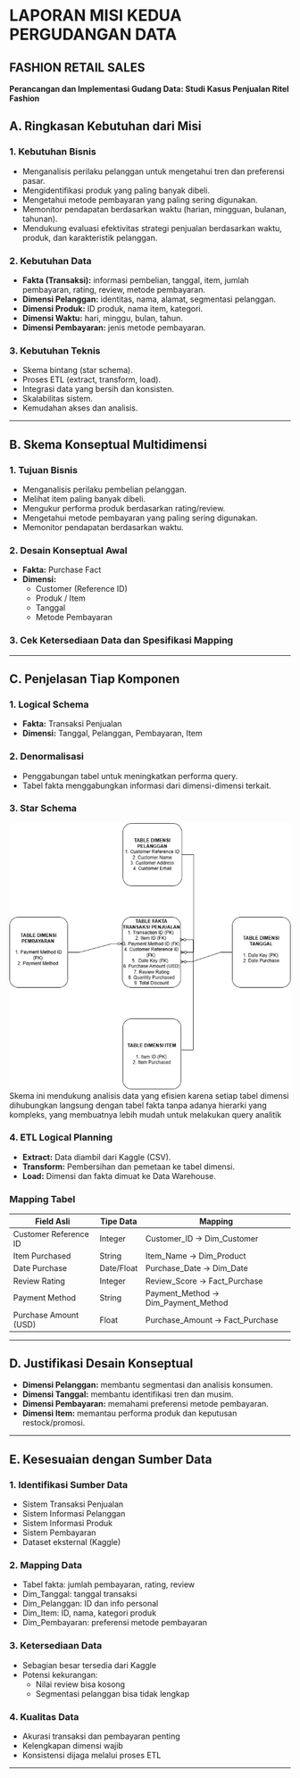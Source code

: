 # LAPORAN MISI KEDUA PERGUDANGAN DATA


## FASHION RETAIL SALES

**Perancangan dan Implementasi Gudang Data: Studi Kasus Penjualan Ritel Fashion**
## A. Ringkasan Kebutuhan dari Misi

### 1. Kebutuhan Bisnis
- Menganalisis perilaku pelanggan untuk mengetahui tren dan preferensi pasar.  
- Mengidentifikasi produk yang paling banyak dibeli.  
- Mengetahui metode pembayaran yang paling sering digunakan.  
- Memonitor pendapatan berdasarkan waktu (harian, mingguan, bulanan, tahunan).  
- Mendukung evaluasi efektivitas strategi penjualan berdasarkan waktu, produk, dan karakteristik pelanggan.

### 2. Kebutuhan Data
- **Fakta (Transaksi):** informasi pembelian, tanggal, item, jumlah pembayaran, rating, review, metode pembayaran.  
- **Dimensi Pelanggan:** identitas, nama, alamat, segmentasi pelanggan.  
- **Dimensi Produk:** ID produk, nama item, kategori.  
- **Dimensi Waktu:** hari, minggu, bulan, tahun.  
- **Dimensi Pembayaran:** jenis metode pembayaran.

### 3. Kebutuhan Teknis
- Skema bintang (star schema).  
- Proses ETL (extract, transform, load).  
- Integrasi data yang bersih dan konsisten.  
- Skalabilitas sistem.  
- Kemudahan akses dan analisis.

---

## B. Skema Konseptual Multidimensi

### 1. Tujuan Bisnis
- Menganalisis perilaku pembelian pelanggan.  
- Melihat item paling banyak dibeli.  
- Mengukur performa produk berdasarkan rating/review.  
- Mengetahui metode pembayaran yang paling sering digunakan.  
- Memonitor pendapatan berdasarkan waktu.

### 2. Desain Konseptual Awal
- **Fakta:** Purchase Fact  
- **Dimensi:**  
  - Customer (Reference ID)  
  - Produk / Item  
  - Tanggal  
  - Metode Pembayaran

### 3. Cek Ketersediaan Data dan Spesifikasi Mapping

---

## C. Penjelasan Tiap Komponen

### 1. Logical Schema
- **Fakta:** Transaksi Penjualan  
- **Dimensi:** Tanggal, Pelanggan, Pembayaran, Item

### 2. Denormalisasi
- Penggabungan tabel untuk meningkatkan performa query.  
- Tabel fakta menggabungkan informasi dari dimensi-dimensi terkait.

### 3. Star Schema
![Diagram Gudang Data](https://github.com/mine2710/Tubes-Data-Warehouse/blob/main/fix.drawio.png)
Skema ini mendukung analisis data yang efisien karena setiap tabel dimensi dihubungkan langsung dengan tabel fakta tanpa adanya hierarki yang kompleks, yang membuatnya lebih mudah untuk melakukan query analitik

### 4. ETL Logical Planning
- **Extract:** Data diambil dari Kaggle (CSV).  
- **Transform:** Pembersihan dan pemetaan ke tabel dimensi.  
- **Load:** Dimensi dan fakta dimuat ke Data Warehouse.

### Mapping Tabel
| Field Asli                | Tipe Data     | Mapping             |
|--------------------------|---------------|----------------------|
| Customer Reference ID    | Integer        | Customer_ID → Dim_Customer |
| Item Purchased           | String         | Item_Name → Dim_Product |
| Date Purchase            | Date/Float     | Purchase_Date → Dim_Date |
| Review Rating            | Integer        | Review_Score → Fact_Purchase |
| Payment Method           | String         | Payment_Method → Dim_Payment_Method |
| Purchase Amount (USD)    | Float          | Purchase_Amount → Fact_Purchase |

---

## D. Justifikasi Desain Konseptual

- **Dimensi Pelanggan:** membantu segmentasi dan analisis konsumen.  
- **Dimensi Tanggal:** membantu identifikasi tren dan musim.  
- **Dimensi Pembayaran:** memahami preferensi metode pembayaran.  
- **Dimensi Item:** memantau performa produk dan keputusan restock/promosi.

---

## E. Kesesuaian dengan Sumber Data

### 1. Identifikasi Sumber Data
- Sistem Transaksi Penjualan  
- Sistem Informasi Pelanggan  
- Sistem Informasi Produk  
- Sistem Pembayaran  
- Dataset eksternal (Kaggle)

### 2. Mapping Data
- Tabel fakta: jumlah pembayaran, rating, review  
- Dim_Tanggal: tanggal transaksi  
- Dim_Pelanggan: ID dan info personal  
- Dim_Item: ID, nama, kategori produk  
- Dim_Pembayaran: preferensi metode pembayaran

### 3. Ketersediaan Data
- Sebagian besar tersedia dari Kaggle  
- Potensi kekurangan:  
  - Nilai review bisa kosong  
  - Segmentasi pelanggan bisa tidak lengkap

### 4. Kualitas Data
- Akurasi transaksi dan pembayaran penting  
- Kelengkapan dimensi wajib  
- Konsistensi dijaga melalui proses ETL

---
